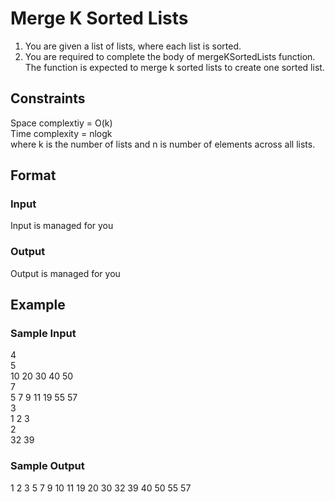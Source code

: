 # Merge K Sorted Lists

1. You are given a list of lists, where each list is sorted.
2. You are required to complete the body of mergeKSortedLists function. The function is expected to merge k sorted lists to create one sorted list.

## Constraints
Space complextiy = O(k)  
Time complexity = nlogk  
where k is the number of lists and n is number of elements across all lists.

## Format
### Input
Input is managed for you

### Output
Output is managed for you

## Example
### Sample Input

4  
5  
10 20 30 40 50  
7  
5 7 9 11 19 55 57  
3  
1 2 3  
2  
32 39

### Sample Output
1 2 3 5 7 9 10 11 19 20 30 32 39 40 50 55 57